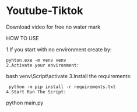 # Youtube-Tiktok
Download video for free no water mark

HOW TO USE

1.If you start with no environment create by:
```
pyhton.exe -m venv venv
2.Activate your environment:
```
bash venv\Script\activate
3.Install the requirements:
```
 python -m pip install -r requirements.txt
4.Start Run The Script:
```
python main.py
